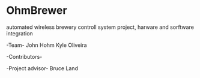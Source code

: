 # OhmBrewer
automated wireless brewery controll system project, harware and sorftware integration

-Team-
John Hohm
Kyle Oliveira

-Contributors-

-Project advisor-
Bruce Land
